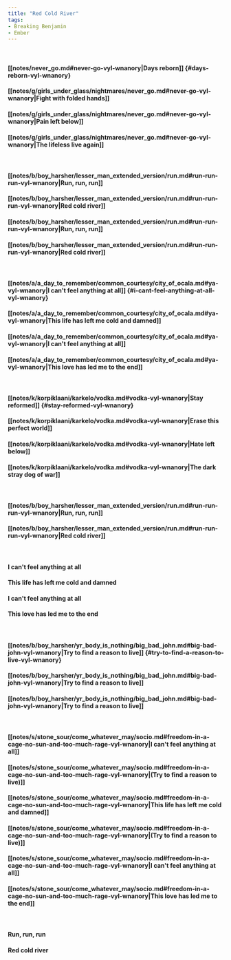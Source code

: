 ```yaml
---
title: "Red Cold River"
tags:
- Breaking Benjamin
- Ember
---
```

&nbsp;
#### [[notes/never_go.md#never-go-vyl-wnanory|Days reborn]] {#days-reborn-vyl-wnanory}
#### [[notes/g/girls_under_glass/nightmares/never_go.md#never-go-vyl-wnanory|Fight with folded hands]]
#### [[notes/g/girls_under_glass/nightmares/never_go.md#never-go-vyl-wnanory|Pain left below]]
#### [[notes/g/girls_under_glass/nightmares/never_go.md#never-go-vyl-wnanory|The lifeless live again]]
&nbsp;
#### [[notes/b/boy_harsher/lesser_man_extended_version/run.md#run-run-run-vyl-wnanory|Run, run, run]]
#### [[notes/b/boy_harsher/lesser_man_extended_version/run.md#run-run-run-vyl-wnanory|Red cold river]]
#### [[notes/b/boy_harsher/lesser_man_extended_version/run.md#run-run-run-vyl-wnanory|Run, run, run]]
#### [[notes/b/boy_harsher/lesser_man_extended_version/run.md#run-run-run-vyl-wnanory|Red cold river]]
&nbsp;
#### [[notes/a/a_day_to_remember/common_courtesy/city_of_ocala.md#ya-vyl-wnanory|I can't feel anything at all]] {#i-cant-feel-anything-at-all-vyl-wnanory}
#### [[notes/a/a_day_to_remember/common_courtesy/city_of_ocala.md#ya-vyl-wnanory|This life has left me cold and damned]]
#### [[notes/a/a_day_to_remember/common_courtesy/city_of_ocala.md#ya-vyl-wnanory|I can't feel anything at all]]
#### [[notes/a/a_day_to_remember/common_courtesy/city_of_ocala.md#ya-vyl-wnanory|This love has led me to the end]]
&nbsp;
#### [[notes/k/korpiklaani/karkelo/vodka.md#vodka-vyl-wnanory|Stay reformed]] {#stay-reformed-vyl-wnanory}
#### [[notes/k/korpiklaani/karkelo/vodka.md#vodka-vyl-wnanory|Erase this perfect world]]
#### [[notes/k/korpiklaani/karkelo/vodka.md#vodka-vyl-wnanory|Hate left below]]
#### [[notes/k/korpiklaani/karkelo/vodka.md#vodka-vyl-wnanory|The dark stray dog of war]]
&nbsp;
#### [[notes/b/boy_harsher/lesser_man_extended_version/run.md#run-run-run-vyl-wnanory|Run, run, run]]
#### [[notes/b/boy_harsher/lesser_man_extended_version/run.md#run-run-run-vyl-wnanory|Red cold river]]
&nbsp;
#### I can't feel anything at all
#### This life has left me cold and damned
#### I can't feel anything at all
#### This love has led me to the end
&nbsp;
#### [[notes/b/boy_harsher/yr_body_is_nothing/big_bad_john.md#big-bad-john-vyl-wnanory|Try to find a reason to live]] {#try-to-find-a-reason-to-live-vyl-wnanory}
#### [[notes/b/boy_harsher/yr_body_is_nothing/big_bad_john.md#big-bad-john-vyl-wnanory|Try to find a reason to live]]
#### [[notes/b/boy_harsher/yr_body_is_nothing/big_bad_john.md#big-bad-john-vyl-wnanory|Try to find a reason to live]]
&nbsp;
#### [[notes/s/stone_sour/come_whatever_may/socio.md#freedom-in-a-cage-no-sun-and-too-much-rage-vyl-wnanory|I can't feel anything at all]]
#### [[notes/s/stone_sour/come_whatever_may/socio.md#freedom-in-a-cage-no-sun-and-too-much-rage-vyl-wnanory|(Try to find a reason to live)]]
#### [[notes/s/stone_sour/come_whatever_may/socio.md#freedom-in-a-cage-no-sun-and-too-much-rage-vyl-wnanory|This life has left me cold and damned]]
#### [[notes/s/stone_sour/come_whatever_may/socio.md#freedom-in-a-cage-no-sun-and-too-much-rage-vyl-wnanory|(Try to find a reason to live)]]
#### [[notes/s/stone_sour/come_whatever_may/socio.md#freedom-in-a-cage-no-sun-and-too-much-rage-vyl-wnanory|I can't feel anything at all]]
#### [[notes/s/stone_sour/come_whatever_may/socio.md#freedom-in-a-cage-no-sun-and-too-much-rage-vyl-wnanory|This love has led me to the end]]
&nbsp;
#### Run, run, run
#### Red cold river
